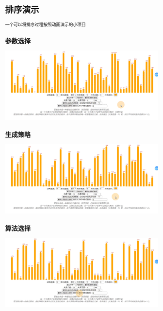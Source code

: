 
# 排序演示

一个可以将排序过程按照动画演示的小项目

## 参数选择
![快速排序演示](./gif/01.gif)

## 生成策略
![选择排序演示](./gif/02.gif)

## 算法选择
![选择排序演示](./gif/03.gif)
